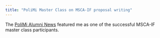 ```yaml
---
title: "PoliMi Master Class on MSCA-IF proposal writing"
---
```


The [PoliMi Alumni News](https://alumni.polimi.it/en/2021/06/14/giovani-ricercatori-al-poli-girone-eccellenza-puntata-3/) featured me as one of the successful MSCA-IF master class participants.